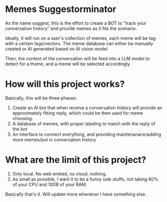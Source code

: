 # Memes Suggestorminator

As the name suggest, this is the effort to create a BOT to "track your conversation history" and provide memes as it fits the scenario.

Ideally, it will run on a user's collection of memes, each meme will be tag with a certain tags/vectors. The meme database can either be manually created or AI generated based on AI vision model.

Then, the context of the conversation will be feed into a LLM model to detect for a theme, and a meme will be selected accordingly.

# How will this project works?

Basically, this will be three phases:
1. Create an AI bot that when receive a conversation history will provide an approximately fitting reply, which could be then used for meme choosing.
2. A database of memes, with proper labeling to match with the reply of the bot
3. An interface to connect everything, and providing maintenanace/adding more memes/put in conversation history

# What are the limit of this project?

1. Only local. No web embed, no cloud, nothing.
2. As small as possible, I want it to be a funny side stuffs, not taking 60% of your CPU and 10GB of your RAM.

Basically that's it. Will update more whenever I have something else.